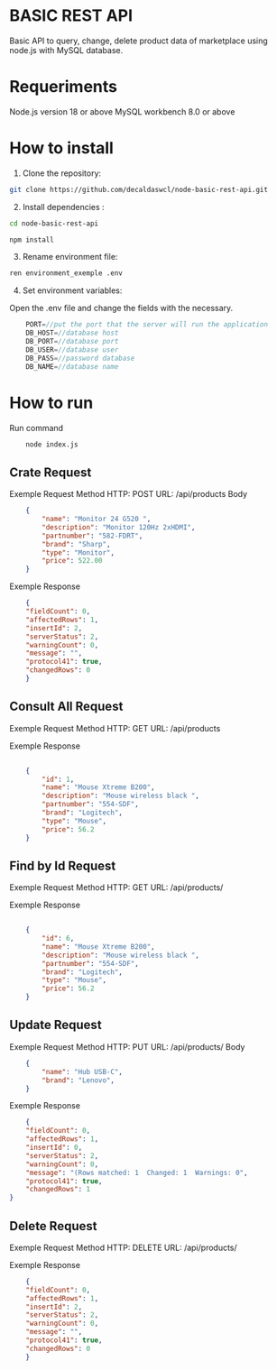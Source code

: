 # BASIC REST API

Basic API to query, change, delete product data of marketplace using node.js with MySQL database.

# Requeriments

Node.js version 18 or above
MySQL workbench 8.0 or above


# How to install

1. Clone the repository:
```sh
git clone https://github.com/decaldaswcl/node-basic-rest-api.git
```

2. Install dependencies :
```sh
cd node-basic-rest-api

npm install
```
3. Rename environment file:
```sh
ren environment_exemple .env
```
4. Set environment variables:

Open the .env file and change the fields with the necessary.
```js
    PORT=//put the port that the server will run the application
    DB_HOST=//database host
    DB_PORT=//database port 
    DB_USER=//database user 
    DB_PASS=//password database
    DB_NAME=//database name
```

# How to run

Run command 
```sh
    node index.js
```

##  Crate Request 


Exemple Request
Method HTTP: POST
URL: <URL>/api/products
Body
```json
    {		
		"name": "Monitor 24 G520 ",
		"description": "Monitor 120Hz 2xHDMI",
		"partnumber": "582-FDRT",
		"brand": "Sharp",
		"type": "Monitor",
		"price": 522.00
	}   
```

Exemple Response
```json
    {
	"fieldCount": 0,
	"affectedRows": 1,
	"insertId": 2,
	"serverStatus": 2,
	"warningCount": 0,
	"message": "",
	"protocol41": true,
	"changedRows": 0
    }	
```
##  Consult All Request 

Exemple Request
Method HTTP: GET
URL: <URL>/api/products

Exemple Response
```json
    
	{
		"id": 1,
		"name": "Mouse Xtreme B200",
		"description": "Mouse wireless black ",
		"partnumber": "554-SDF",
		"brand": "Logitech",
		"type": "Mouse",
		"price": 56.2
	}

```
##  Find by Id Request 


Exemple Request
Method HTTP: GET
URL: <URL>/api/products/<number id>

Exemple Response
```json
    
	{
		"id": 6,
		"name": "Mouse Xtreme B200",
		"description": "Mouse wireless black ",
		"partnumber": "554-SDF",
		"brand": "Logitech",
		"type": "Mouse",
		"price": 56.2
	}

```
##  Update Request 


Exemple Request
Method HTTP: PUT
URL: <URL>/api/products/<number id>
Body
```json
    {		
		"name": "Hub USB-C",
        "brand": "Lenovo",		
	}   
```

Exemple Response
```json
    {
	"fieldCount": 0,
	"affectedRows": 1,
	"insertId": 0,
	"serverStatus": 2,
	"warningCount": 0,
	"message": "(Rows matched: 1  Changed: 1  Warnings: 0",
	"protocol41": true,
	"changedRows": 1
}	
```

##  Delete Request 


Exemple Request
Method HTTP: DELETE
URL: <URL>/api/products/<number id>


Exemple Response
```json
    {
	"fieldCount": 0,
	"affectedRows": 1,
	"insertId": 2,
	"serverStatus": 2,
	"warningCount": 0,
	"message": "",
	"protocol41": true,
	"changedRows": 0
    }	
```